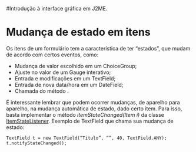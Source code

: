 #Introdução à interface gráfica em J2ME.

# Mudança de estado em itens #
Os itens de um formulário tem a característica de ter “estados”, que mudam de acordo com certos eventos, como:

  * Mudança de valor escolhido em um ChoiceGroup;
  * Ajuste no valor de um Gauge interativo;
  * Entrada e modificações em um TextField;
  * Entrada de nova data/hora em um DateField;
  * Chamada do método .

É interessante lembrar que podem ocorrer mudanças, de aparelho para aparelho, na mudança automática de estado, dado certo item. Para isso, basta implementar o método _itemStateChanged(Item i)_ da classe [ItemStateListener](http://java.sun.com/javame/reference/apis/jsr118/javax/microedition/lcdui/ItemStateListener.html).
Exemplo de TextField que chama sua mudança de estado:

```
TextField t = new TextField(“Titulo”, “”, 40, TextField.ANY);
t.notifyStateChanged();
```
